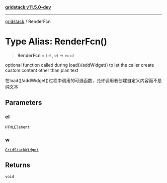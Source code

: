 [**gridstack v11.5.0-dev**](../README.md)

***

[gridstack](../globals.md) / RenderFcn

# Type Alias: RenderFcn()

> **RenderFcn** = (`el`, `w`) => `void`

optional function called during load()/addWidget() to let the caller create custom content other than plan text

在load()/addWidget()过程中调用的可选函数，允许调用者创建自定义内容而不是纯文本

## Parameters

### el

`HTMLElement`

### w

[`GridStackWidget`](../interfaces/GridStackWidget.md)

## Returns

`void`
